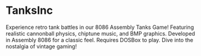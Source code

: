 # TanksInc
Experience retro tank battles in our 8086 Assembly Tanks Game! Featuring realistic cannonball physics, chiptune music, and BMP graphics. Developed in Assembly 8086 for a classic feel. Requires DOSBox to play. Dive into the nostalgia of vintage gaming!
